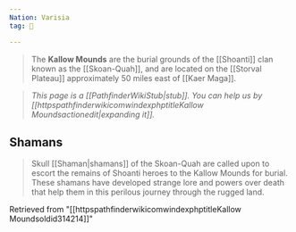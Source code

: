 ```yaml
---
Nation: Varisia
tag: 🌃

---
```

> The **Kallow Mounds** are the burial grounds of the [[Shoanti]] clan known as the [[Skoan-Quah]], and are located on the [[Storval Plateau]] approximately 50 miles east of [[Kaer Maga]].


> *This page is a [[PathfinderWikiStub|stub]]. You can help us by [[httpspathfinderwikicomwindexphptitleKallow Moundsactionedit|expanding it]].*



## Shamans

> Skull [[Shaman|shamans]] of the Skoan-Quah are called upon to escort the remains of Shoanti heroes to the Kallow Mounds for burial. These shamans have developed strange lore and powers over death that help them in this perilous journey through the rugged land.








Retrieved from "[[httpspathfinderwikicomwindexphptitleKallow Moundsoldid314214]]"